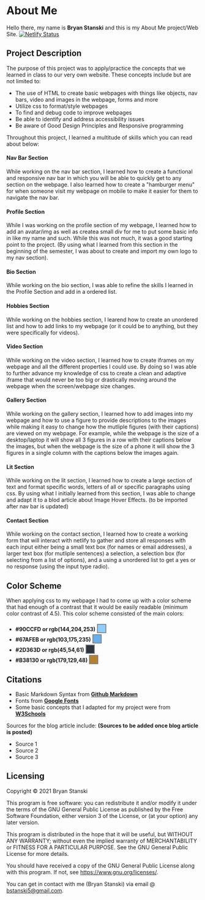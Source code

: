 # <span style="font-weight:bold">About Me</span>

Hello there, my name is **Bryan Stanski** and this is my About Me project/Web Site. [![Netlify Status](https://api.netlify.com/api/v1/badges/4e89a478-ef46-4d60-b6a5-b4724ea8b852/deploy-status)](https://app.netlify.com/sites/about-me-bryan-stanski/deploys)

## <span style="font-weight:bold">Project Description</span>

The purpose of this project was to apply/practice the concepts that we learned in class to our very own website. These concepts include but are not limited to:
* The use of HTML to create basic webpages with things like objects, nav bars, video and images in the webpage, forms and more
* Utilize css to format/style webpages
* To find and debug code to improve webpages
* Be able to identify and address accessibility issues
* Be aware of Good Design Principles and Responsive programming

Throughout this project, I learned a multitude of skills which you can read about below:

#### <span style="font-weight:bold">Nav Bar Section</span>
While working on the nav bar section, I learned how to create a functional and responsive nav bar in which you will be able to quickly get to any section on the webpage. I also learned how to create a "hamburger menu" for when someone visit my webpage on mobile to make it easier for them to navigate the nav bar. 

#### <span style="font-weight:bold">Profile Section</span>
While I was working on the profile section of my webpage, I learned how to add an avatar/img as well as createa small div for me to put some basic info in like my name and such. While this was not much, it was a good starting point to the project. (By using what I learned from this section in the beginning of the semester, I was about to create and import my own logo to my nav section).

#### <span style="font-weight:bold">Bio Section</span>
While working on the bio section, I was able to refine the skills I learned in the Profile Section and add in a ordered list.

#### <span style="font-weight:bold">Hobbies Section</span>
While working on the hobbies section, I learend how to create an unordered list and how to add links to my webpage (or it could be to anything, but they were specifically for videos).

#### <span style="font-weight:bold">Video Section</span>
While working on the video section, I learned how to create iframes on my webpage and all the different properties I could use. By doing so I was able to further advance my knowledge of css to create a clean and adaptive iframe that would never be too big or drastically moving around the webpage when the screen/webpage size changes.

#### <span style="font-weight:bold">Gallery Section</span>
While working on the gallery section, I learned how to add images into my webpage and how to use a figure to provide descriptions to the images while making it easy to change how the mutliple figures (with their captions) are viewed on my webpage. For example, while the webpage is the size of a desktop/laptop it will show all 3 figures in a row with their captions below the images, but when the webpage is the size of a phone it will show the 3 figures in a single column with the captions below the images again.

#### <span style="font-weight:bold">Lit Section</span>
While working on the lit section, I learned how to create a large section of text and format specific words, letters of all or specific paragraphs using css. By using what I initially learned from this section, I was able to change and adapt it to a blod article about Image Hover Effects. (to be imported after nav bar is updated)

#### <span style="font-weight:bold">Contact Section</span>
While working on the contact section, I learned how to create a working form that will interact with netlify to gather and store all responses with each input either being a small text box (for names or email addresses), a larger text box (for mutliple sentences) a selection, a selection box (for selecting from a list of options), and a using a unordered list to get a yes or no response (using the input type radio).

## <span style="font-weight:bold">Color Scheme</span>

When applying css to my webpage I had to come up with a color scheme that had enough of a contrast that it would be easily readable (minimum color contrast of 4.5). This color scheme consisted of the main colors:

* <span style="font-weight:bold">#90CCFD or rgb(144,204,253)</span> <img src="Imgs/color_90ccfd.png" alt="Color #90ccfd" style="height:20px;width:20px;border: 2px solid gray;margin-bottom:-5px;margin-top:5px">
* <span style="font-weight:bold">#67AFEB or rgb(103,175,235)</span> <img src="Imgs/color_67afeb.png" alt="Color #67afeb" style="height:20px;width:20px;border: 2px solid gray;margin-bottom:-5px;margin-top:5px">
* <span style="font-weight:bold">#2D363D or rgb(45,54,61)</span> <img src="Imgs/color_2d363d.png" alt="Color #2d363d" style="height:20px;width:20px;border: 2px solid gray;margin-bottom:-5px;margin-top:5px">
* <span style="font-weight:bold">#B38130 or rgb(179,129,48)</span> <img src="Imgs/color_b38130.png" alt="Color #b38130" style="height:20px;width:20px;border: 2px solid gray;margin-bottom:-5px;margin-top:5px">

## <span style="font-weight:bold">Citations</span>

* Basic Markdown Syntax from <a href="https://docs.github.com/en/github/writing-on-github/getting-started-with-writing-and-formatting-on-github/basic-writing-and-formatting-syntax" style="font-weight:bold">Github Markdown</a>
* Fonts from <a href="https://fonts.google.com/" style="font-weight:bold">Google Fonts</a>
* Some basic concepts that I adapted for my project were from <a href="https://www.w3schools.com/" style="font-weight:bold">W3Schools</a>

Sources for the blog article include: <span style="font-weight:bold">(Sources to be added once blog article is posted)</span>
* Source 1
* Source 2
* Source 3

## <span style="font-weight:bold">Licensing</span>

Copyright &copy; 2021 Bryan Stanski

This program is free software: you can redistribute it and/or modify
it under the terms of the GNU General Public License as published by
the Free Software Foundation, either version 3 of the License, or
(at your option) any later version.

This program is distributed in the hope that it will be useful,
but WITHOUT ANY WARRANTY; without even the implied warranty of
MERCHANTABILITY or FITNESS FOR A PARTICULAR PURPOSE.  See the
GNU General Public License for more details.

You should have received a copy of the GNU General Public License
along with this program.  If not, see <https://www.gnu.org/licenses/>.

You can get in contact with me (Bryan Stanski) via email @ bstanski5@gmail.com.